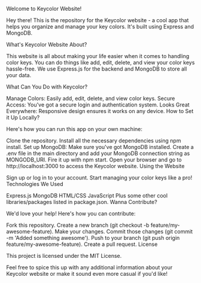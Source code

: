 Welcome to Keycolor Website!

Hey there! This is the repository for the Keycolor website - a cool app that helps you organize and manage your key colors. It's built using Express and MongoDB.

What's Keycolor Website About?

This website is all about making your life easier when it comes to handling color keys. You can do things like add, edit, delete, and view your color keys hassle-free. We use Express.js for the backend and MongoDB to store all your data.

What Can You Do with Keycolor?

Manage Colors: Easily add, edit, delete, and view color keys.
Secure Access: You've got a secure login and authentication system.
Looks Great Everywhere: Responsive design ensures it works on any device.
How to Set it Up Locally?

Here's how you can run this app on your own machine:

Clone the repository.
Install all the necessary dependencies using npm install.
Set up MongoDB:
Make sure you've got MongoDB installed.
Create a .env file in the main directory and add your MongoDB connection string as MONGODB_URI.
Fire it up with npm start.
Open your browser and go to http://localhost:3000 to access the Keycolor website.
Using the Website

Sign up or log in to your account.
Start managing your color keys like a pro!
Technologies We Used

Express.js
MongoDB
HTML/CSS
JavaScript
Plus some other cool libraries/packages listed in package.json.
Wanna Contribute?

We'd love your help! Here's how you can contribute:

Fork this repository.
Create a new branch (git checkout -b feature/my-awesome-feature).
Make your changes.
Commit those changes (git commit -m 'Added something awesome').
Push to your branch (git push origin feature/my-awesome-feature).
Create a pull request.
License

This project is licensed under the MIT License.

Feel free to spice this up with any additional information about your Keycolor website or make it sound even more casual if you'd like!
